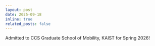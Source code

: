 ```yaml
---
layout: post
date: 2025-09-18
inline: true
related_posts: false
---
```


Admitted to CCS Graduate School of Mobility, KAIST for Spring 2026!
